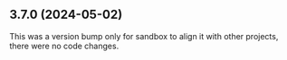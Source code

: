 ## 3.7.0 (2024-05-02)

This was a version bump only for sandbox to align it with other projects, there were no code changes.